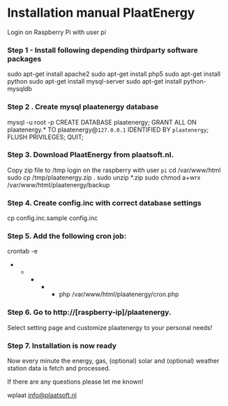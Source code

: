 Installation manual PlaatEnergy
===============================

Login on Raspberry Pi with user pi

### Step 1 - Install following depending thirdparty software packages
sudo apt-get install apache2
sudo apt-get install php5
sudo apt-get install python
sudo apt-get install mysql-server
sudo apt-get install python-mysqldb

### Step 2 . Create mysql plaatenergy database
mysql -u root -p
CREATE DATABASE plaatenergy;
GRANT ALL ON plaatenergy.* TO plaatenergy@`127.0.0.1` IDENTIFIED BY `plaatenergy`;
FLUSH PRIVILEGES;
QUIT;

### Step 3. Download PlaatEnergy from plaatsoft.nl.
Copy zip file to /tmp
login on the raspberry with user `pi`
cd /var/www/html
sudo cp /tmp/plaatenergy.zip .
sudo unzip *.zip
sudo chmod a+wrx /var/www/html/plaatenergy/backup

### Step 4. Create config.inc with correct database settings
cp config.inc.sample config.inc
	 
### Step 5. Add the following cron job:
crontab -e
* * * * * php /var/www/html/plaatenergy/cron.php

### Step 6. Go to http://[raspberry-ip]/plaatenergy.
Select setting page and customize plaatenergy to your personal needs!

### Step 7. Installation is now ready
Now every minute the energy, gas, (optional) solar and (optional) 
weather station data is fetch and processed.

If there are any questions please let me known!
	 
wplaat
info@plaatsoft.nl
